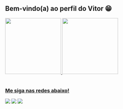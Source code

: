 ## Bem-vindo(a) ao perfil do Vitor 😁

 <div>
   <a href="https://github.com/Vitor-Lc">
   <img height="180em" src="https://github-readme-stats.vercel.app/api?username=Vitor-Lc&show_icons=true&theme=tokyonight&include_all_commits=true&count_private=true"/>
   <img height="180em" src="https://github-readme-stats.vercel.app/api/top-langs/?username=Vitor-Lc&layout=compact&langs_count=6&theme=tokyonight"/>
</div>
    

</div>
 
<br>
 
### Me siga nas redes abaixo!
 
<div> 
  <a href="https://www.instagram.com/vitinxz.li?igsh=MWVvcXk2bTBrZms0Zg%3D%3D&utm_source=qr" target="_blank"><img src="https://img.shields.io/badge/-Instagram-%23E4405F?style=for-the-badge&logo=instagram&logoColor=white" target="_blank"></a>
  <a href = "vitorrlicheski@gmail.com"><img src="https://img.shields.io/badge/-Gmail-%23333?style=for-the-badge&logo=gmail&logoColor=white" target="_blank"></a>
  <a href="link aqui" target="_blank"><img src="https://img.shields.io/badge/-LinkedIn-%230077B5?style=for-the-badge&logo=linkedin&logoColor=white" target="_blank"></a>
</div>
